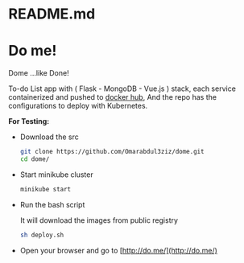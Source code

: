 # README.md

# Do me!

Dome ...like Done!

To-do List app with ( Flask - MongoDB - Vue.js ) stack, each service containerized and pushed to [docker hub](https://hub.docker.com/u/omarabdul3ziz), And the repo has the configurations to deploy with Kubernetes.

**For Testing:**

- Download the src

    ```bash
    git clone https://github.com/Omarabdul3ziz/dome.git
    cd dome/
    ```

- Start minikube cluster

    ```bash
    minikube start
    ```

- Run the bash script

    It will download the images from public registry

    ```bash
    sh deploy.sh
    ```

- Open your browser and go to [http://do.me/](http://do.me/)